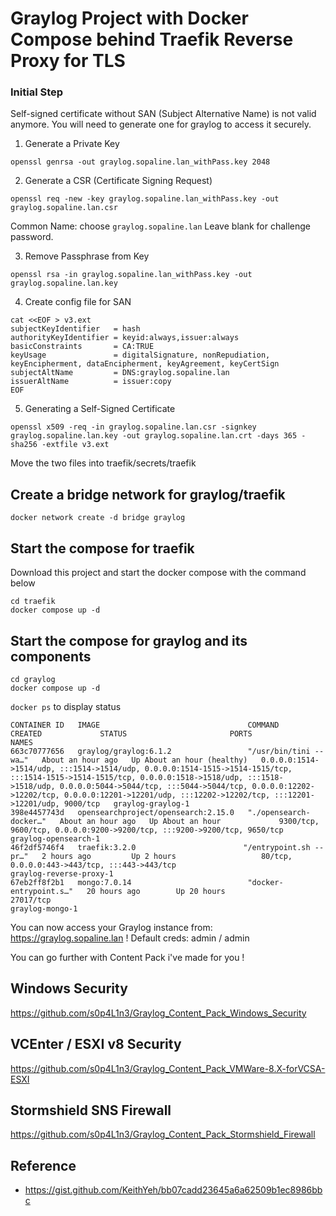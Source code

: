 # Graylog Project with Docker Compose behind Traefik Reverse Proxy for TLS

### Initial Step

Self-signed certificate without SAN (Subject Alternative Name) is not valid anymore. 
You will need to generate one for graylog to access it securely.

1. Generate a Private Key
```shell
openssl genrsa -out graylog.sopaline.lan_withPass.key 2048
```

2. Generate a CSR (Certificate Signing Request)
```shell
openssl req -new -key graylog.sopaline.lan_withPass.key -out graylog.sopaline.lan.csr
```
Common Name: choose `graylog.sopaline.lan`
Leave blank for challenge password.

3. Remove Passphrase from Key
```shell
openssl rsa -in graylog.sopaline.lan_withPass.key -out graylog.sopaline.lan.key
```

4. Create config file for SAN
```shell
cat <<EOF > v3.ext
subjectKeyIdentifier   = hash
authorityKeyIdentifier = keyid:always,issuer:always
basicConstraints       = CA:TRUE
keyUsage               = digitalSignature, nonRepudiation, keyEncipherment, dataEncipherment, keyAgreement, keyCertSign
subjectAltName         = DNS:graylog.sopaline.lan
issuerAltName          = issuer:copy
EOF
```


5. Generating a Self-Signed Certificate
```shell
openssl x509 -req -in graylog.sopaline.lan.csr -signkey graylog.sopaline.lan.key -out graylog.sopaline.lan.crt -days 365 -sha256 -extfile v3.ext
```

Move the two files into traefik/secrets/traefik

## Create a bridge network for graylog/traefik
```
docker network create -d bridge graylog
```

## Start the compose for traefik

Download this project and start the docker compose with the command below

```
cd traefik
docker compose up -d
```

## Start the compose for graylog and its components

```
cd graylog
docker compose up -d
```

`docker ps` to display status
```
CONTAINER ID   IMAGE                                 COMMAND                  CREATED             STATUS                       PORTS                                                                                                                                                                                                                                                                                                    NAMES
663c70777656   graylog/graylog:6.1.2                 "/usr/bin/tini -- wa…"   About an hour ago   Up About an hour (healthy)   0.0.0.0:1514->1514/udp, :::1514->1514/udp, 0.0.0.0:1514-1515->1514-1515/tcp, :::1514-1515->1514-1515/tcp, 0.0.0.0:1518->1518/udp, :::1518->1518/udp, 0.0.0.0:5044->5044/tcp, :::5044->5044/tcp, 0.0.0.0:12202->12202/tcp, 0.0.0.0:12201->12201/udp, :::12202->12202/tcp, :::12201->12201/udp, 9000/tcp   graylog-graylog-1
398e4457743d   opensearchproject/opensearch:2.15.0   "./opensearch-docker…"   About an hour ago   Up About an hour             9300/tcp, 9600/tcp, 0.0.0.0:9200->9200/tcp, :::9200->9200/tcp, 9650/tcp                                                                                                                                                                                                                                  graylog-opensearch-1
46f2df5746f4   traefik:3.2.0                        "/entrypoint.sh --pr…"   2 hours ago         Up 2 hours                   80/tcp, 0.0.0.0:443->443/tcp, :::443->443/tcp                                                                                                                                                                                                                                                            graylog-reverse-proxy-1
67eb2ff8f2b1   mongo:7.0.14                          "docker-entrypoint.s…"   20 hours ago        Up 20 hours                  27017/tcp                                                                                                                                                                                                                                                                                                graylog-mongo-1
```

You can now access your Graylog instance from: https://graylog.sopaline.lan !
Default creds: admin / admin

You can go further with Content Pack i've made for you !

## Windows Security
https://github.com/s0p4L1n3/Graylog_Content_Pack_Windows_Security
## VCEnter / ESXI v8 Security
https://github.com/s0p4L1n3/Graylog_Content_Pack_VMWare-8.X-forVCSA-ESXI

## Stormshield SNS Firewall
https://github.com/s0p4L1n3/Graylog_Content_Pack_Stormshield_Firewall



## Reference
- https://gist.github.com/KeithYeh/bb07cadd23645a6a62509b1ec8986bbc
